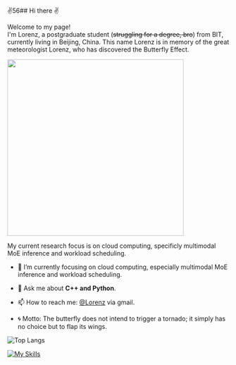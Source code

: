 ✌️56## Hi there ✌️
<p>Welcome to my page! </br> I'm Lorenz, a postgraduate student (<del>struggling for a degree, bro</del>) from BIT, currently living in Beijing, China. This name Lorenz is in memory of the great meteorologist Lorenz, who has discovered the Butterfly Effect.

<p>
  <img align="center" width="400" src="https://github-readme-stats.vercel.app/api?username=Lorenz5622&theme=transparent&include_all_commits=true&show_icons=true&hide_border=true" />
</p>



<p>
  My current research focus is on cloud computing, specificly multimodal MoE inference and workload scheduling. 
</p>

- 🔭 I’m currently focusing on cloud computing, especially multimodal MoE inference and workload scheduling.

- 💬 Ask me about **C++ and Python**.
  
- 📫 How to reach me: [@Lorenz](https://lorenz5622@gmail.com) via gmail.
  
- 🌀 Motto: The butterfly does not intend to trigger a tornado; it simply has no choice but to flap its wings.
  

![Top Langs](https://github-readme-stats.vercel.app/api/top-langs/?username=Lorenz5622&layout=compact&theme=light)

[![My Skills](https://skillicons.dev/icons?i=java,cpp,python,&theme=light)](https://skillicons.dev)


